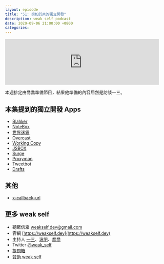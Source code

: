 ```yaml
---
layout: episode
title: "51: 突如其來的獨立開發"
description: weak self podcast
date: 2020-09-06 21:00:00 +0800
categories: 
---
```

<iframe src="https://www.listennotes.com/embedded/e/d771f45b202545bfbe45ef45b0dbfbba/" width="100%" style="width: 1px; min-width: 100%;" frameborder="0" scrolling="no" loading="lazy"></iframe>

本週排定由喬喬準備節目，結果他準備的內容居然是訪談一三。

## 本集提到的獨立開發 Apps

- [Blahker](https://github.com/ethanhuang13/blahker)
- [NoteBox](https://apps.apple.com/app/notebox-simple-powerful/id899446595)
- [世界迷霧](https://fogofworld.com/)
- [Overcast](https://overcast.fm)
- [Working Copy](https://workingcopyapp.com)
- [JSBOX](https://apps.apple.com/cn/app/jsbox-学习写代码/id1312014438)
- [Surge](https://nssurge.com)
- [Proxyman](https://proxyman.io)
- [Tweetbot](https://tapbots.com/tweetbot/)
- [Drafts](https://getdrafts.com)

## 其他

- [x-callback-url](http://x-callback-url.com)

## 更多 weak self

* 聽眾信箱 [weakself.dev@gmail.com](mailto:weakself.dev@gmail.com)
* 官網 [https://weakself.dev](https://weakself.dev)
* 主持人 [一三](https://twitter.com/ethanhuang13)、[波肥](https://twitter.com/PofatTseng)、[喬喬](https://twitter.com/joe_trash_talk)
* Twitter [@weak_self](https://twitter.com/weak_self)
* [提問箱](https://peing.net/zh-TW/weak_self)
* [贊助 weak self](https://weakself.dev/#donation)